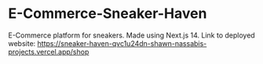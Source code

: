# E-Commerce-Sneaker-Haven
E-Commerce platform for sneakers. Made using Next.js 14.
Link to deployed website: https://sneaker-haven-qvc1u24dn-shawn-nassabis-projects.vercel.app/shop
